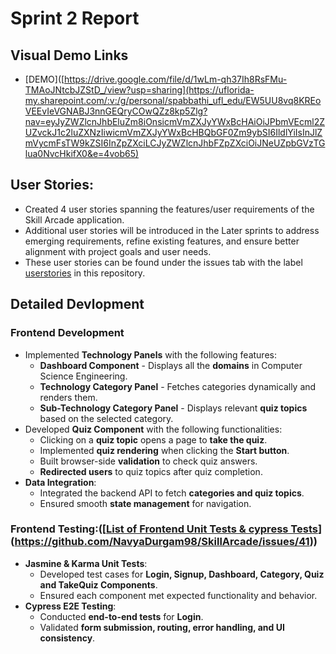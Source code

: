 # Sprint 2 Report

## Visual Demo Links
- [DEMO]([https://drive.google.com/file/d/1wLm-qh37Ih8RsFMu-TMAoJNtcbJZStD_/view?usp=sharing](https://uflorida-my.sharepoint.com/:v:/g/personal/spabbathi_ufl_edu/EW5UU8vq8KREoVEEvIeVGNABJ3nnGEQryCOwQZz8kp5Zlg?nav=eyJyZWZlcnJhbEluZm8iOnsicmVmZXJyYWxBcHAiOiJPbmVEcml2ZUZvckJ1c2luZXNzIiwicmVmZXJyYWxBcHBQbGF0Zm9ybSI6IldlYiIsInJlZmVycmFsTW9kZSI6InZpZXciLCJyZWZlcnJhbFZpZXciOiJNeUZpbGVzTGlua0NvcHkifX0&e=4vob65)

## User Stories:
- Created 4 user stories spanning the features/user requirements of the Skill Arcade application. 
- Additional user stories will be introduced in the Later sprints to address emerging requirements, refine existing features, and ensure better alignment with project goals and user needs.
- These user stories can be found under the issues tab with the label [userstories](https://github.com/NavyaDurgam98/SkillArcade/issues) in this repository.


## Detailed Devlopment
 
### Frontend Development  
- Implemented **Technology Panels** with the following features:
  - **Dashboard Component** - Displays all the **domains** in Computer Science Engineering.
  - **Technology Category Panel** - Fetches categories dynamically and renders them.
  - **Sub-Technology Category Panel** - Displays relevant **quiz topics** based on the selected category.
- Developed **Quiz Component** with the following functionalities:
  - Clicking on a **quiz topic** opens a page to **take the quiz**.
  - Implemented **quiz rendering** when clicking the **Start button**.
  - Built browser-side **validation** to check quiz answers.
  - **Redirected users** to quiz topics after quiz completion.
- **Data Integration**:
  - Integrated the backend API to fetch **categories and quiz topics**.
  - Ensured smooth **state management** for navigation.
 
### Frontend Testing:([[List of Frontend Unit Tests & cypress Tests](https://github.com/NavyaDurgam98/SkillArcade/issues/41)](https://github.com/NavyaDurgam98/SkillArcade/issues/41))
- **Jasmine & Karma Unit Tests**:
  - Developed test cases for **Login, Signup, Dashboard, Category, Quiz and TakeQuiz Components**.
  - Ensured each component met expected functionality and behavior.
- **Cypress E2E Testing**:
  - Conducted **end-to-end tests** for **Login**.
  - Validated **form submission, routing, error handling, and UI consistency**.







